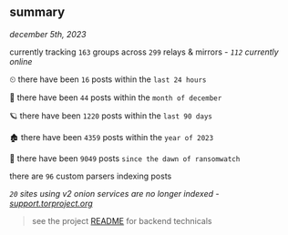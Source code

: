 
## summary
_december 5th, 2023_

currently tracking `163` groups across `299` relays & mirrors - _`112` currently online_

⏲ there have been `16` posts within the `last 24 hours`

🦈 there have been `44` posts within the `month of december`

🪐 there have been `1220` posts within the `last 90 days`

🏚 there have been `4359` posts within the `year of 2023`

🦕 there have been `9049` posts `since the dawn of ransomwatch`

there are `96` custom parsers indexing posts

_`20` sites using v2 onion services are no longer indexed - [support.torproject.org](https://support.torproject.org/onionservices/v2-deprecation/)_

> see the project [README](https://github.com/joshhighet/ransomwatch#ransomwatch--) for backend technicals

